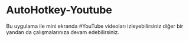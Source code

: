 # AutoHotkey-Youtube
Bu uygulama ile mini ekranda #YouTube videoları izleyebilirsiniz diğer bir yandan da çalışmalarınıza devam edebilirsiniz.
